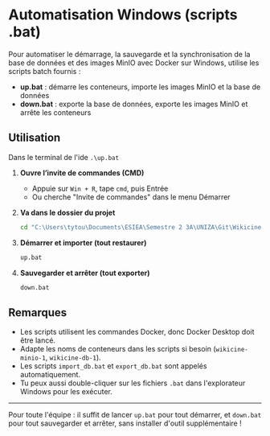 # Automatisation Windows (scripts .bat)

Pour automatiser le démarrage, la sauvegarde et la synchronisation de la base de données et des images MinIO avec Docker sur Windows, utilise les scripts batch fournis :

- **up.bat** : démarre les conteneurs, importe les images MinIO et la base de données
- **down.bat** : exporte la base de données, exporte les images MinIO et arrête les conteneurs

## Utilisation

Dans le terminal de l'ide `.\up.bat`

1. **Ouvre l’invite de commandes (CMD)**
   - Appuie sur `Win + R`, tape `cmd`, puis Entrée
   - Ou cherche "Invite de commandes" dans le menu Démarrer

2. **Va dans le dossier du projet**
   ```sh
   cd "C:\Users\tytou\Documents\ESIEA\Semestre 2 3A\UNIZA\Git\Wikicine"
   ```

3. **Démarrer et importer (tout restaurer)**
   ```sh
   up.bat
   ```

4. **Sauvegarder et arrêter (tout exporter)**
   ```sh
   down.bat
   ```

## Remarques
- Les scripts utilisent les commandes Docker, donc Docker Desktop doit être lancé.
- Adapte les noms de conteneurs dans les scripts si besoin (`wikicine-minio-1`, `wikicine-db-1`).
- Les scripts `import_db.bat` et `export_db.bat` sont appelés automatiquement.
- Tu peux aussi double-cliquer sur les fichiers `.bat` dans l'explorateur Windows pour les exécuter.

---

Pour toute l'équipe : il suffit de lancer `up.bat` pour tout démarrer, et `down.bat` pour tout sauvegarder et arrêter, sans installer d'outil supplémentaire !
